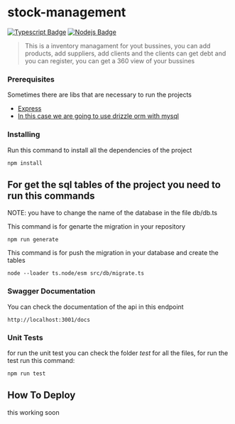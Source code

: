 # stock-management

[![Typescript Badge](https://img.shields.io/badge/-Typescript-007acc?style=for-the-badge&labelColor=black&logo=typescript&logoColor=007acc)](#) [![Nodejs Badge](https://img.shields.io/badge/-Nodejs-3C873A?style=for-the-badge&labelColor=black&logo=node.js&logoColor=3C873A)](#)

> This is a inventory managament for yout bussines, you can add products, add suppliers, add clients and the clients can get debt and you can register, you can get a 360 view of your bussines

### Prerequisites

Sometimes there are libs that are necessary to run the projects

- [Express](https://www.npmjs.com/package/express)
- [In this case we are going to use drizzle orm with mysql](https://orm.drizzle.team/)

### Installing

Run this command to install all the dependencies of the project

```
npm install

```

## For get the sql tables of the project you need to run this commands
NOTE: you have to change the name of the database in the file db/db.ts

This command is for genarte the migration in your repository

```
npm run generate

```

This command is for push the migration in your database and create the tables

```
node --loader ts.node/esm src/db/migrate.ts

```


### Swagger Documentation

You can check the documentation of the api in this endpoint

```
http://localhost:3001/docs

```


### Unit Tests

for run the unit test you can check the folder _test_ for all the files, for run the test run this command:

```
npm run test

```

## How To Deploy

this working soon
